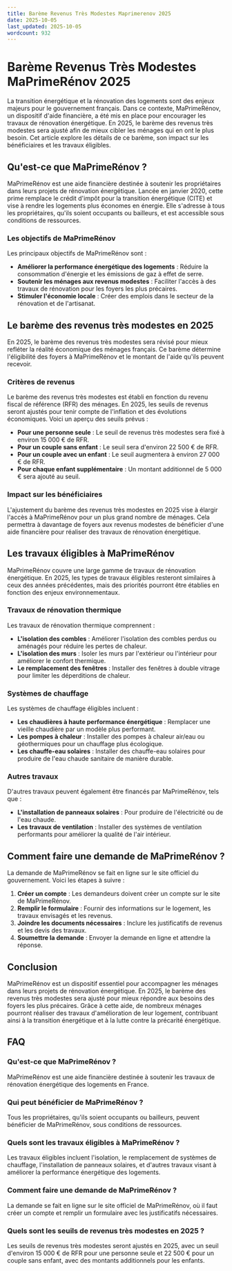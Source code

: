 ```yaml
---
title: Barème Revenus Très Modestes Maprimerenov 2025
date: 2025-10-05
last_updated: 2025-10-05
wordcount: 932
---
```


# Barème Revenus Très Modestes MaPrimeRénov 2025

La transition énergétique et la rénovation des logements sont des enjeux majeurs pour le gouvernement français. Dans ce contexte, MaPrimeRénov, un dispositif d'aide financière, a été mis en place pour encourager les travaux de rénovation énergétique. En 2025, le barème des revenus très modestes sera ajusté afin de mieux cibler les ménages qui en ont le plus besoin. Cet article explore les détails de ce barème, son impact sur les bénéficiaires et les travaux éligibles.

## Qu'est-ce que MaPrimeRénov ?

MaPrimeRénov est une aide financière destinée à soutenir les propriétaires dans leurs projets de rénovation énergétique. Lancée en janvier 2020, cette prime remplace le crédit d'impôt pour la transition énergétique (CITE) et vise à rendre les logements plus économes en énergie. Elle s'adresse à tous les propriétaires, qu'ils soient occupants ou bailleurs, et est accessible sous conditions de ressources.

### Les objectifs de MaPrimeRénov

Les principaux objectifs de MaPrimeRénov sont :

- **Améliorer la performance énergétique des logements** : Réduire la consommation d'énergie et les émissions de gaz à effet de serre.
- **Soutenir les ménages aux revenus modestes** : Faciliter l'accès à des travaux de rénovation pour les foyers les plus précaires.
- **Stimuler l'économie locale** : Créer des emplois dans le secteur de la rénovation et de l'artisanat.

## Le barème des revenus très modestes en 2025

En 2025, le barème des revenus très modestes sera révisé pour mieux refléter la réalité économique des ménages français. Ce barème détermine l'éligibilité des foyers à MaPrimeRénov et le montant de l'aide qu'ils peuvent recevoir.

### Critères de revenus

Le barème des revenus très modestes est établi en fonction du revenu fiscal de référence (RFR) des ménages. En 2025, les seuils de revenus seront ajustés pour tenir compte de l'inflation et des évolutions économiques. Voici un aperçu des seuils prévus :

- **Pour une personne seule** : Le seuil de revenus très modestes sera fixé à environ 15 000 € de RFR.
- **Pour un couple sans enfant** : Le seuil sera d'environ 22 500 € de RFR.
- **Pour un couple avec un enfant** : Le seuil augmentera à environ 27 000 € de RFR.
- **Pour chaque enfant supplémentaire** : Un montant additionnel de 5 000 € sera ajouté au seuil.

### Impact sur les bénéficiaires

L'ajustement du barème des revenus très modestes en 2025 vise à élargir l'accès à MaPrimeRénov pour un plus grand nombre de ménages. Cela permettra à davantage de foyers aux revenus modestes de bénéficier d'une aide financière pour réaliser des travaux de rénovation énergétique.

## Les travaux éligibles à MaPrimeRénov

MaPrimeRénov couvre une large gamme de travaux de rénovation énergétique. En 2025, les types de travaux éligibles resteront similaires à ceux des années précédentes, mais des priorités pourront être établies en fonction des enjeux environnementaux.

### Travaux de rénovation thermique

Les travaux de rénovation thermique comprennent :

- **L'isolation des combles** : Améliorer l'isolation des combles perdus ou aménagés pour réduire les pertes de chaleur.
- **L'isolation des murs** : Isoler les murs par l'extérieur ou l'intérieur pour améliorer le confort thermique.
- **Le remplacement des fenêtres** : Installer des fenêtres à double vitrage pour limiter les déperditions de chaleur.

### Systèmes de chauffage

Les systèmes de chauffage éligibles incluent :

- **Les chaudières à haute performance énergétique** : Remplacer une vieille chaudière par un modèle plus performant.
- **Les pompes à chaleur** : Installer des pompes à chaleur air/eau ou géothermiques pour un chauffage plus écologique.
- **Les chauffe-eau solaires** : Installer des chauffe-eau solaires pour produire de l'eau chaude sanitaire de manière durable.

### Autres travaux

D'autres travaux peuvent également être financés par MaPrimeRénov, tels que :

- **L'installation de panneaux solaires** : Pour produire de l'électricité ou de l'eau chaude.
- **Les travaux de ventilation** : Installer des systèmes de ventilation performants pour améliorer la qualité de l'air intérieur.

## Comment faire une demande de MaPrimeRénov ?

La demande de MaPrimeRénov se fait en ligne sur le site officiel du gouvernement. Voici les étapes à suivre :

1. **Créer un compte** : Les demandeurs doivent créer un compte sur le site de MaPrimeRénov.
2. **Remplir le formulaire** : Fournir des informations sur le logement, les travaux envisagés et les revenus.
3. **Joindre les documents nécessaires** : Inclure les justificatifs de revenus et les devis des travaux.
4. **Soumettre la demande** : Envoyer la demande en ligne et attendre la réponse.

## Conclusion

MaPrimeRénov est un dispositif essentiel pour accompagner les ménages dans leurs projets de rénovation énergétique. En 2025, le barème des revenus très modestes sera ajusté pour mieux répondre aux besoins des foyers les plus précaires. Grâce à cette aide, de nombreux ménages pourront réaliser des travaux d'amélioration de leur logement, contribuant ainsi à la transition énergétique et à la lutte contre la précarité énergétique.

## FAQ

### Qu'est-ce que MaPrimeRénov ?

MaPrimeRénov est une aide financière destinée à soutenir les travaux de rénovation énergétique des logements en France.

### Qui peut bénéficier de MaPrimeRénov ?

Tous les propriétaires, qu'ils soient occupants ou bailleurs, peuvent bénéficier de MaPrimeRénov, sous conditions de ressources.

### Quels sont les travaux éligibles à MaPrimeRénov ?

Les travaux éligibles incluent l'isolation, le remplacement de systèmes de chauffage, l'installation de panneaux solaires, et d'autres travaux visant à améliorer la performance énergétique des logements.

### Comment faire une demande de MaPrimeRénov ?

La demande se fait en ligne sur le site officiel de MaPrimeRénov, où il faut créer un compte et remplir un formulaire avec les justificatifs nécessaires.

### Quels sont les seuils de revenus très modestes en 2025 ?

Les seuils de revenus très modestes seront ajustés en 2025, avec un seuil d'environ 15 000 € de RFR pour une personne seule et 22 500 € pour un couple sans enfant, avec des montants additionnels pour les enfants.